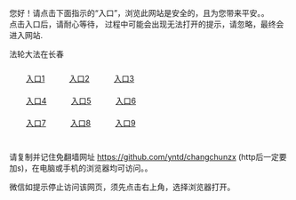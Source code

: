 您好！请点击下面指示的“入口”，浏览此网站是安全的，且为您带来平安。。 <br/>
点击入口后，请耐心等待， 过程中可能会出现无法打开的提示，请忽略，最终会进入网站. </br>

法轮大法在长春<br/>
<div style="padding:10px"><a style="margin:20px" target="_blank" href="https://d2k0qb1nnqmgom.cloudfront.net/2Qpsp?isfoslv" id="ccLink1" rel="nofollow">入口1</a> <a target="_blank" style="margin:20px" href="https://dgj84b69o9sfr.cloudfront.net/2Qpsp?yunwihk" id="ccLink2" rel="nofollow">入口2</a> <a style="margin:20px" target="_blank" href="https://d2loxz2pq3zd10.cloudfront.net/2Qpsp?hicuexsn" id="ccLink3" rel="nofollow">入口3</a></div>

<div style="padding:10px" ><a style="margin:20px" target="_blank" href="https://d2k0qb1nnqmgom.cloudfront.net/2Qpsp?isfoslv" id="ccLink4" rel="nofollow">入口4</a> <a style="margin:20px" href="https://dgj84b69o9sfr.cloudfront.net/2Qpsp?yunwihk" target="_blank" id="ccLink5" rel="nofollow">入口5</a> <a style="margin:20px" href="https://d2loxz2pq3zd10.cloudfront.net/2Qpsp?hicuexsn" target="_blank" id="ccLink6" rel="nofollow">入口6</a></div>

<div style="padding:10px"><a style="margin:20px" target="_blank" href="https://d2k0qb1nnqmgom.cloudfront.net/2Qpsp?isfoslv" id="ccLink7" rel="nofollow">入口7</a> <a style="margin:20px" href="https://dgj84b69o9sfr.cloudfront.net/2Qpsp?yunwihk" target="_blank" id="ccLink8" rel="nofollow">入口8</a> <a style="margin:20px" target="_blank" href="https://d2loxz2pq3zd10.cloudfront.net/2Qpsp?hicuexsn" id="ccLink9" rel="nofollow">入口9</a></div>

<br/>



请复制并记住免翻墙网址 https://github.com/yntd/changchunzx (http后一定要加s)，在电脑或手机的浏览器均可访问。。<br/>

微信如提示停止访问该网页，须先点击右上角，选择浏览器打开。
